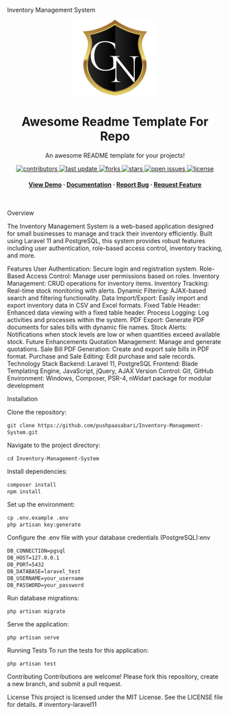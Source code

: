 Inventory Management System

<div align="center">

  <img src="ln.png" alt="logo" width="200" height="auto" />
  <h1>Awesome Readme Template For Repo</h1>
  
  <p>
    An awesome README template for your projects! 
  </p>
  
  
<!-- Badges -->
<p>
  <a href="https://github.com/GiraldoNainggolan/Project-Management-RealEstate/graphs/contributors">
    <img src="https://img.shields.io/github/contributors/GiraldoNainggolan/Project-Management-RealEstate" alt="contributors" />
  </a>
  <a href="">
    <img src="https://img.shields.io/github/last-commit/GiraldoNainggolan/Project-Management-RealEstate" alt="last update" />
  </a>
  <a href="https://github.com/GiraldoNainggolan/Project-Management-RealEstate/network/members">
    <img src="https://img.shields.io/github/forks/GiraldoNainggolan/Project-Management-RealEstate" alt="forks" />
  </a>
  <a href="https://github.com/GiraldoNainggolan/Project-Management-RealEstate/stargazers">
    <img src="https://img.shields.io/github/stars/GiraldoNainggolan/Project-Management-RealEstate" alt="stars" />
  </a>
  <a href="https://github.com/GiraldoNainggolan/Project-Management-RealEstate/issues/">
    <img src="https://img.shields.io/github/issues/GiraldoNainggolan/Project-Management-RealEstate" alt="open issues" />
  </a>
  <a href="https://github.com/GiraldoNainggolan/Project-Management-RealEstate/blob/master/LICENSE">
    <img src="https://img.shields.io/github/license/GiraldoNainggolan/Project-Management-RealEstate.svg" alt="license" />
  </a>
</p>
   
<h4>
    <a href="https://github.com/GiraldoNainggolan/Project-Management-RealEstate">View Demo</a>
  <span> · </span>
    <a href="https://github.com/GiraldoNainggolan/Project-Management-RealEstate">Documentation</a>
  <span> · </span>
    <a href="https://github.com/GiraldoNainggolan/Project-Management-RealEstate/issues/">Report Bug</a>
  <span> · </span>
    <a href="https://github.com/GiraldoNainggolan/Project-Management-RealEstate/issues/">Request Feature</a>
  </h4>
</div>

<br />

Overview

The Inventory Management System is a web-based application designed for small businesses to manage and track their inventory efficiently. Built using Laravel 11 and PostgreSQL, this system provides robust features including user authentication, role-based access control, inventory tracking, and more.

Features
    User Authentication: Secure login and registration system.
    Role-Based Access Control: Manage user permissions based on roles.
    Inventory Management: CRUD operations for inventory items.
    Inventory Tracking: Real-time stock monitoring with alerts.
    Dynamic Filtering: AJAX-based search and filtering functionality.
    Data Import/Export: Easily import and export inventory data in CSV and Excel formats.
    Fixed Table Header: Enhanced data viewing with a fixed table header.
    Process Logging: Log activities and processes within the system.
    PDF Export: Generate PDF documents for sales bills with dynamic file names.
    Stock Alerts: Notifications when stock levels are low or when quantities exceed available stock.
Future Enhancements
    Quotation Management: Manage and generate quotations.
    Sale Bill PDF Generation: Create and export sale bills in PDF format.
    Purchase and Sale Editing: Edit purchase and sale records.
Technology Stack
    Backend: Laravel 11, PostgreSQL
    Frontend: Blade Templating Engine, JavaScript, jQuery, AJAX
    Version Control: Git, GitHub
    Environment: Windows, Composer, PSR-4, nWidart package for modular development

Installation

Clone the repository:

    git clone https://github.com/pushpaasabari/Inventory-Management-System.git
Navigate to the project directory:

    cd Inventory-Management-System
Install dependencies:

    composer install
    npm install
Set up the environment:

    cp .env.example .env
    php artisan key:generate

Configure the .env file with your database credentials (PostgreSQL):env

    DB_CONNECTION=pgsql
    DB_HOST=127.0.0.1
    DB_PORT=5432
    DB_DATABASE=laravel_test
    DB_USERNAME=your_username
    DB_PASSWORD=your_password

Run database migrations:

    php artisan migrate
Serve the application:

    php artisan serve
Running Tests
To run the tests for this application:

    php artisan test

Contributing
Contributions are welcome! Please fork this repository, create a new branch, and submit a pull request.

License
This project is licensed under the MIT License. See the LICENSE file for details.
#   i n v e n t o r y - l a r a v e l 1 1 
 
 